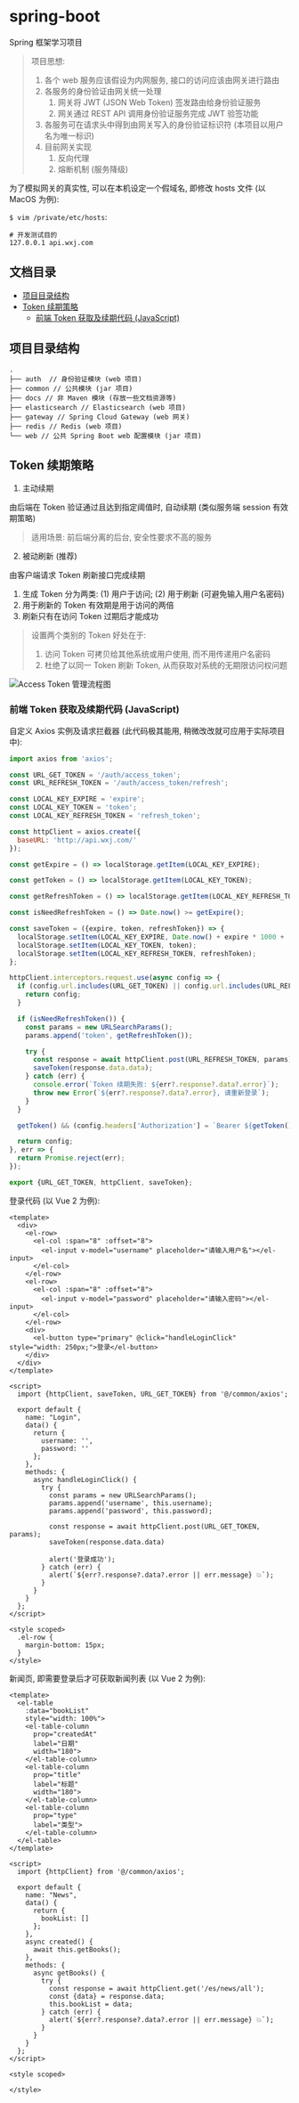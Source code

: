 # spring-boot

Spring 框架学习项目

> 项目思想:
> 1. 各个 web 服务应该假设为内网服务, 接口的访问应该由网关进行路由
> 2. 各服务的身份验证由网关统一处理
>    1. 网关将 JWT (JSON Web Token) 签发路由给身份验证服务
>    2. 网关通过 REST API 调用身份验证服务完成 JWT 验签功能
> 3. 各服务可在请求头中得到由网关写入的身份验证标识符 (本项目以用户名为唯一标识)
> 4. 目前网关实现
>    1. 反向代理
>    2. 熔断机制 (服务降级)

为了模拟网关的真实性, 可以在本机设定一个假域名, 即修改 hosts 文件 (以 MacOS 为例):

`$ vim /private/etc/hosts`:

```
# 开发测试目的
127.0.0.1 api.wxj.com
```

## 文档目录

- [项目目录结构](#项目目录结构)
- [Token 续期策略](#Token-续期策略)
    - [前端 Token 获取及续期代码 (JavaScript)](#前端-Token-代码-(JavaScript))

## 项目目录结构

```
.
├── auth  // 身份验证模块 (web 项目)
├── common // 公共模块 (jar 项目)
├── docs // 非 Maven 模块 (存放一些文档资源等)
├── elasticsearch // Elasticsearch (web 项目)
├── gateway // Spring Cloud Gateway (web 网关)
├── redis // Redis (web 项目)
└── web // 公共 Spring Boot web 配置模块 (jar 项目)
```

## Token 续期策略

1) 主动续期

由后端在 Token 验证通过且达到指定阈值时, 自动续期 (类似服务端 session 有效期策略)

> 适用场景: 前后端分离的后台, 安全性要求不高的服务

2) 被动刷新 (推荐)

由客户端请求 Token 刷新接口完成续期

1. 生成 Token 分为两类: (1) 用户于访问; (2) 用于刷新 (可避免输入用户名密码)
2. 用于刷新的 Token 有效期是用于访问的两倍
3. 刷新只有在访问 Token 过期后才能成功

> 设置两个类别的 Token 好处在于:
> 1. 访问 Token 可拷贝给其他系统或用户使用, 而不用传递用户名密码
> 2. 杜绝了以同一 Token 刷新 Token, 从而获取对系统的无期限访问权问题

![Access Token 管理流程图](https://raw.githubusercontent.com/JasonWu73/spring-boot/master/docs/images/Access%20Token%20%E7%AE%A1%E7%90%86%E6%B5%81%E7%A8%8B%E5%9B%BE.png)

### 前端 Token 获取及续期代码 (JavaScript)

自定义 Axios 实例及请求拦截器 (此代码极其能用, 稍微改改就可应用于实际项目中):

```javascript
import axios from 'axios';

const URL_GET_TOKEN = '/auth/access_token';
const URL_REFRESH_TOKEN = '/auth/access_token/refresh';

const LOCAL_KEY_EXPIRE = 'expire';
const LOCAL_KEY_TOKEN = 'token';
const LOCAL_KEY_REFRESH_TOKEN = 'refresh_token';

const httpClient = axios.create({
  baseURL: 'http://api.wxj.com/'
});

const getExpire = () => localStorage.getItem(LOCAL_KEY_EXPIRE);

const getToken = () => localStorage.getItem(LOCAL_KEY_TOKEN);

const getRefreshToken = () => localStorage.getItem(LOCAL_KEY_REFRESH_TOKEN);

const isNeedRefreshToken = () => Date.now() >= getExpire();

const saveToken = ({expire, token, refreshToken}) => {
  localStorage.setItem(LOCAL_KEY_EXPIRE, Date.now() + expire * 1000 + ''); // 时间戳以毫秒为单位, 过期以秒为单位
  localStorage.setItem(LOCAL_KEY_TOKEN, token);
  localStorage.setItem(LOCAL_KEY_REFRESH_TOKEN, refreshToken);
};

httpClient.interceptors.request.use(async config => {
  if (config.url.includes(URL_GET_TOKEN) || config.url.includes(URL_REFRESH_TOKEN)) {
    return config;
  }

  if (isNeedRefreshToken()) {
    const params = new URLSearchParams();
    params.append('token', getRefreshToken());

    try {
      const response = await httpClient.post(URL_REFRESH_TOKEN, params);
      saveToken(response.data.data);
    } catch (err) {
      console.error(`Token 续期失败: ${err?.response?.data?.error}`);
      throw new Error(`${err?.response?.data?.error}, 请重新登录`);
    }
  }

  getToken() && (config.headers['Authorization'] = `Bearer ${getToken()}`);

  return config;
}, err => {
  return Promise.reject(err);
});

export {URL_GET_TOKEN, httpClient, saveToken};
```

登录代码 (以 Vue 2 为例):

```vue
<template>
  <div>
    <el-row>
      <el-col :span="8" :offset="8">
        <el-input v-model="username" placeholder="请输入用户名"></el-input>
      </el-col>
    </el-row>
    <el-row>
      <el-col :span="8" :offset="8">
        <el-input v-model="password" placeholder="请输入密码"></el-input>
      </el-col>
    </el-row>
    <div>
      <el-button type="primary" @click="handleLoginClick" style="width: 250px;">登录</el-button>
    </div>
  </div>
</template>

<script>
  import {httpClient, saveToken, URL_GET_TOKEN} from '@/common/axios';

  export default {
    name: "Login",
    data() {
      return {
        username: '',
        password: ''
      };
    },
    methods: {
      async handleLoginClick() {
        try {
          const params = new URLSearchParams();
          params.append('username', this.username);
          params.append('password', this.password);

          const response = await httpClient.post(URL_GET_TOKEN, params);
          saveToken(response.data.data)

          alert('登录成功');
        } catch (err) {
          alert(`${err?.response?.data?.error || err.message} 💥`);
        }
      }
    }
  };
</script>

<style scoped>
  .el-row {
    margin-bottom: 15px;
  }
</style>
```

新闻页, 即需要登录后才可获取新闻列表 (以 Vue 2 为例):

```vue
<template>
  <el-table
    :data="bookList"
    style="width: 100%">
    <el-table-column
      prop="createdAt"
      label="日期"
      width="180">
    </el-table-column>
    <el-table-column
      prop="title"
      label="标题"
      width="180">
    </el-table-column>
    <el-table-column
      prop="type"
      label="类型">
    </el-table-column>
  </el-table>
</template>

<script>
  import {httpClient} from '@/common/axios';

  export default {
    name: "News",
    data() {
      return {
        bookList: []
      };
    },
    async created() {
      await this.getBooks();
    },
    methods: {
      async getBooks() {
        try {
          const response = await httpClient.get('/es/news/all');
          const {data} = response.data;
          this.bookList = data;
        } catch (err) {
          alert(`${err?.response?.data?.error || err.message} 💥`);
        }
      }
    }
  };
</script>

<style scoped>

</style>
```
